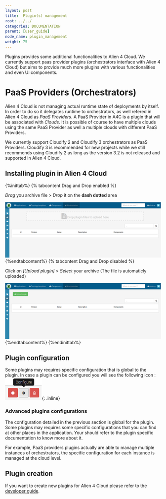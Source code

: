 ```yaml
---
layout: post
title:  Plugin(s) management
root: ../../
categories: DOCUMENTATION
parent: [user_guide]
node_name: plugin_management
weight: 75
---
```


Plugins provides some additional functionalities to Alien 4 Cloud. We currently support paas provider plugins (orchestrators interface with Alien 4 Cloud) but aims to provide much more plugins with various functionalities and even UI components.

# PaaS Providers (Orchestrators)

Alien 4 Cloud is not managing actual runtime state of deployments by itself. In order to do so it delegates runtime to orchestrators, as well refered in Alien 4 Cloud as _PaaS Providers_. A PaaS Provider in A4C is a plugin that will be associated with _Clouds_. It is possible of course to have multiple clouds using the same PaaS Provider as well a multiple clouds with different PaaS Providers.

We currently support Cloudify 2 and Cloudify 3 orchestrators as PaaS Providers. Cloudify 3 is recommended for new projects while we still recommends using Cloudify 2 as long as the version 3.2 is not released and supported in Alien 4 Cloud.

## Installing plugin in Alien 4 Cloud

{%inittab%}
{% tabcontent Drag and Drop enabled %}

*Drag* you archive file > *Drop* it on the **dash dotted** area

[![Upload an archive file with D&D](../../images/user_guide/upload-plugin-archive.png)](../../images/user_guide/upload-plugin-archive.png)
{%endtabcontent%}
{% tabcontent Drag and Drop disabled %}

Click on *[Upload plugin]* > *Select* your archive (The file is automaticly uploaded)

[![Upload an archive file without D&D](../../images/user_guide/upload-plugin-wihout-drag-and-drop.png)](../../images/user_guide/upload-plugin-wihout-drag-and-drop.png)
{%endtabcontent%}
{%endinittab%}

## Plugin configuration

Some plugins may requires specific configuration that is global to the plugin. In case a plugin can be configured you will see the following icon : ![configure plugin](../../images/user_guide/configure-plugin.png){: .inline}

### Advanced plugins configurations

The configuration detailed in the previous section is global for the plugin. Some plugins may requires some specific configurations that you can find at other places in the application. Your should refer to the plugin specific documentation to know more about it.

For example, PaaS providers plugins actually are able to manage multiple instances of orchestrators, the specific configuration for each instance is managed at the cloud level.

## Plugin creation

If you want to create new plugins for Alien 4 Cloud please refer to the [developer guide](#/developer_guide/index.html).
